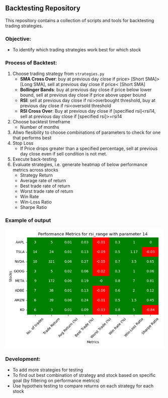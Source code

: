 ## Backtesting Repository

This repository contains a collection of scripts and tools for backtesting trading strategies.

### Objective:
- To identify which trading strategies work best for which stock
 
### Process of Backtest:
1. Choose trading strategy from `strategies.py`
   - **SMA Cross Over**: buy at previous day close if price> [Short SMA]>[Long SMA], sell at previous day close if price< [Short SMA]     
   - **Bollinger Bands**: buy at previous day close if price below lower bound, sell at previous day close if price above upper bound
   - **RSI**: sell at previous day close if rsi>overbought threshold, buy at previous day close if rsi<oversold threshold
   - **RSI Cross Over**: Buy at previous day close if [specified rsi]<rsi14, sell at previous day close if [specified rsi]>=rsi14
2. Choose backtest timeframe
   - Number of months
4. Allwo flesibility to choose combinations of parameters to check for one that performs best
5. Stop Loss 
   - If Price drops greater than a specified percentage, sell at previous day close even if sell condition is not met.  
6. Execute back-testing
7. Evaluate strategies, i.e. generate heatmap of below performance metrics across stocks
   - Strategy Return
   - Average rate of return
   - Best trade rate of return
   - Worst trade rate of return
   - Win Rate
   - Win-Loss Ratio
   - Sharpe Ratio

### Example of output
![alt text](./output/Performance%20Metrics%20for%20rsi_range%20with%20parameter%2014.png)

### Development:
- To add more strategies for testing
- To find out best combination of strategy and stock based on specific goal (by filtering on performance metrics)
- Use hypotheis testing to compare returns on each strategy for each stock